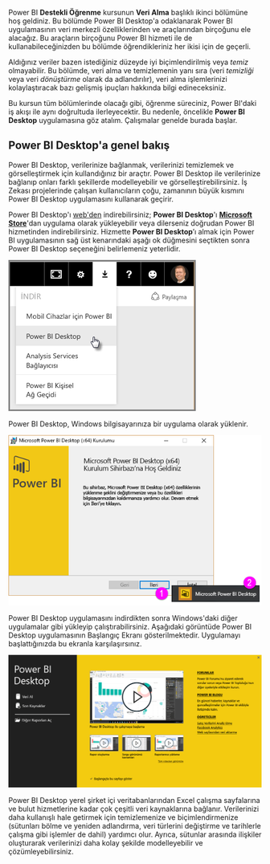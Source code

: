 Power BI **Destekli Öğrenme** kursunun **Veri Alma** başlıklı ikinci bölümüne hoş geldiniz. Bu bölümde Power BI Desktop'a odaklanarak Power BI uygulamasının veri merkezli özelliklerinden ve araçlarından birçoğunu ele alacağız. Bu araçların birçoğunu Power BI hizmeti ile de kullanabileceğinizden bu bölümde öğrendikleriniz her ikisi için de geçerli.

Aldığınız veriler bazen istediğiniz düzeyde iyi biçimlendirilmiş veya *temiz* olmayabilir. Bu bölümde, veri alma ve temizlemenin yanı sıra (veri *temizliği* veya veri *dönüştürme* olarak da adlandırılır), veri alma işlemlerinizi kolaylaştıracak bazı gelişmiş ipuçları hakkında bilgi edineceksiniz.

Bu kursun tüm bölümlerinde olacağı gibi, öğrenme süreciniz, Power BI'daki iş akışı ile aynı doğrultuda ilerleyecektir. Bu nedenle, öncelikle **Power BI Desktop** uygulamasına göz atalım. Çalışmalar genelde burada başlar.

## <a name="an-overview-of-power-bi-desktop"></a>Power BI Desktop'a genel bakış
Power BI Desktop, verilerinize bağlanmak, verilerinizi temizlemek ve görselleştirmek için kullandığınız bir araçtır. Power BI Desktop ile verilerinize bağlanıp onları farklı şekillerde modelleyebilir ve görselleştirebilirsiniz. İş Zekası projelerinde çalışan kullanıcıların çoğu, zamanının büyük kısmını Power BI Desktop uygulamasını kullanarak geçirir.

Power BI Desktop'ı [web'den](http://go.microsoft.com/fwlink/?LinkID=521662) indirebilirsiniz; **Power BI Desktop**'ı [**Microsoft Store**](http://aka.ms/pbidesktopstore)'dan uygulama olarak yükleyebilir veya dilerseniz doğrudan Power BI hizmetinden indirebilirsiniz. Hizmette **Power BI Desktop**’ı almak için Power BI uygulamasının sağ üst kenarındaki aşağı ok düğmesini seçtikten sonra Power BI Desktop seçeneğini belirlemeniz yeterlidir.

![](media/1-1-overview-of-power-bi-desktop/1-1_1.png)

Power BI Desktop, Windows bilgisayarınıza bir uygulama olarak yüklenir.

![](media/1-1-overview-of-power-bi-desktop/1-1_2.png)

Power BI Desktop uygulamasını indirdikten sonra Windows'daki diğer uygulamalar gibi yükleyip çalıştırabilirsiniz. Aşağıdaki görüntüde Power BI Desktop uygulamasının Başlangıç Ekranı gösterilmektedir. Uygulamayı başlattığınızda bu ekranla karşılaşırsınız.

![](media/1-1-overview-of-power-bi-desktop/1-1_3.png)

Power BI Desktop yerel şirket içi veritabanlarından Excel çalışma sayfalarına ve bulut hizmetlerine kadar çok çeşitli veri kaynaklarına bağlanır. Verilerinizi daha kullanışlı hale getirmek için temizlemenize ve biçimlendirmenize (sütunları bölme ve yeniden adlandırma, veri türlerini değiştirme ve tarihlerle çalışma gibi işlemler de dahil) yardımcı olur. Ayrıca, sütunlar arasında ilişkiler oluşturarak verilerinizi daha kolay şekilde modelleyebilir ve çözümleyebilirsiniz.

